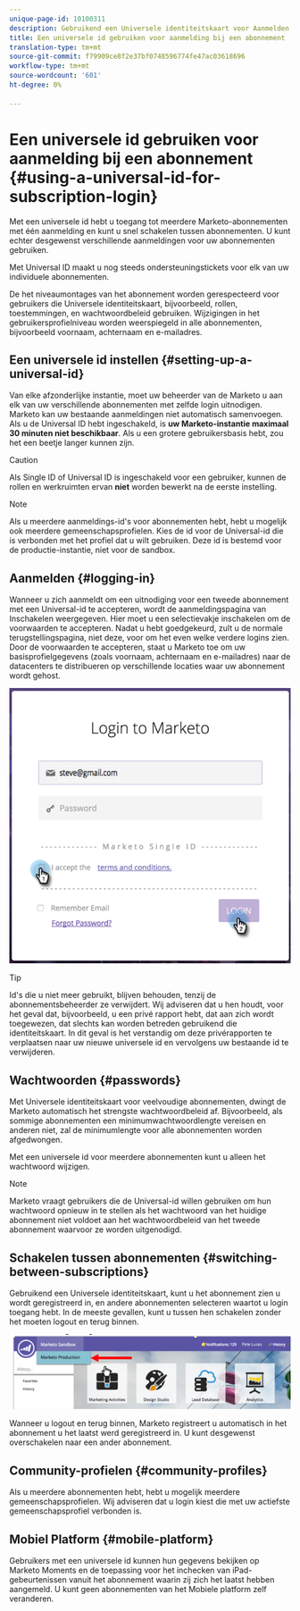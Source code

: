 ```yaml
---
unique-page-id: 10100311
description: Gebruikend een Universele identiteitskaart voor Aanmelden van het Abonnement - Marketo Docs - de Documentatie van het Product
title: Een universele id gebruiken voor aanmelding bij een abonnement
translation-type: tm+mt
source-git-commit: f79909ce8f2e37bf0748596774fe47ac03618696
workflow-type: tm+mt
source-wordcount: '601'
ht-degree: 0%

---
```



# Een universele id gebruiken voor aanmelding bij een abonnement {#using-a-universal-id-for-subscription-login}

Met een universele id hebt u toegang tot meerdere Marketo-abonnementen met één aanmelding en kunt u snel schakelen tussen abonnementen. U kunt echter desgewenst verschillende aanmeldingen voor uw abonnementen gebruiken.

Met Universal ID maakt u nog steeds ondersteuningstickets voor elk van uw individuele abonnementen.

De het niveaumontages van het abonnement worden gerespecteerd voor gebruikers die Universele identiteitskaart, bijvoorbeeld, rollen, toestemmingen, en wachtwoordbeleid gebruiken. Wijzigingen in het gebruikersprofielniveau worden weerspiegeld in alle abonnementen, bijvoorbeeld voornaam, achternaam en e-mailadres.

## Een universele id instellen {#setting-up-a-universal-id}

Van elke afzonderlijke instantie, moet uw beheerder van de Marketo u aan elk van uw verschillende abonnementen met zelfde login uitnodigen. Marketo kan uw bestaande aanmeldingen niet automatisch samenvoegen. Als u de Universal ID hebt ingeschakeld, is **uw Marketo-instantie maximaal 30 minuten niet beschikbaar**. Als u een grotere gebruikersbasis hebt, zou het een beetje langer kunnen zijn.

>[!CAUTION]
>
>Als Single ID of Universal ID is ingeschakeld voor een gebruiker, kunnen de rollen en werkruimten ervan **niet** worden bewerkt na de eerste instelling.

>[!NOTE]
>
>Als u meerdere aanmeldings-id&#39;s voor abonnementen hebt, hebt u mogelijk ook meerdere gemeenschapsprofielen. Kies de id voor de Universal-id die is verbonden met het profiel dat u wilt gebruiken. Deze id is bestemd voor de productie-instantie, niet voor de sandbox.

## Aanmelden {#logging-in}

Wanneer u zich aanmeldt om een uitnodiging voor een tweede abonnement met een Universal-id te accepteren, wordt de aanmeldingspagina van Inschakelen weergegeven. Hier moet u een selectievakje inschakelen om de voorwaarden te accepteren. Nadat u hebt goedgekeurd, zult u de normale terugstellingspagina, niet deze, voor om het even welke verdere logins zien. Door de voorwaarden te accepteren, staat u Marketo toe om uw basisprofielgegevens (zoals voornaam, achternaam en e-mailadres) naar de datacenters te distribueren op verschillende locaties waar uw abonnement wordt gehost.

![](assets/new-login-reduced-hands-name.png)

>[!TIP]
>
>Id&#39;s die u niet meer gebruikt, blijven behouden, tenzij de abonnementsbeheerder ze verwijdert. Wij adviseren dat u hen houdt, voor het geval dat, bijvoorbeeld, u een privé rapport hebt, dat aan zich wordt toegewezen, dat slechts kan worden betreden gebruikend die identiteitskaart. In dit geval is het verstandig om deze privérapporten te verplaatsen naar uw nieuwe universele id en vervolgens uw bestaande id te verwijderen.

## Wachtwoorden {#passwords}

Met Universele identiteitskaart voor veelvoudige abonnementen, dwingt de Marketo automatisch het strengste wachtwoordbeleid af. Bijvoorbeeld, als sommige abonnementen een minimumwachtwoordlengte vereisen en anderen niet, zal de minimumlengte voor alle abonnementen worden afgedwongen.

Met een universele id voor meerdere abonnementen kunt u alleen het wachtwoord wijzigen.

>[!NOTE]
>
>Marketo vraagt gebruikers die de Universal-id willen gebruiken om hun wachtwoord opnieuw in te stellen als het wachtwoord van het huidige abonnement niet voldoet aan het wachtwoordbeleid van het tweede abonnement waarvoor ze worden uitgenodigd.

## Schakelen tussen abonnementen {#switching-between-subscriptions}

Gebruikend een Universele identiteitskaart, kunt u het abonnement zien u wordt geregistreerd in, en andere abonnementen selecteren waartot u login toegang hebt. In de meeste gevallen, kunt u tussen hen schakelen zonder het moeten logout en terug binnen.

![](assets/image2016-11-3-15-3a10-3a16.png)

Wanneer u logout en terug binnen, Marketo registreert u automatisch in het abonnement u het laatst werd geregistreerd in. U kunt desgewenst overschakelen naar een ander abonnement.

## Community-profielen {#community-profiles}

Als u meerdere abonnementen hebt, hebt u mogelijk meerdere gemeenschapsprofielen. Wij adviseren dat u login kiest die met uw actiefste gemeenschapsprofiel verbonden is.

## Mobiel Platform {#mobile-platform}

Gebruikers met een universele id kunnen hun gegevens bekijken op Marketo Moments en de toepassing voor het inchecken van iPad-gebeurtenissen vanuit het abonnement waarin zij zich het laatst hebben aangemeld. U kunt geen abonnementen van het Mobiele platform zelf veranderen.
